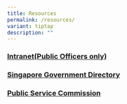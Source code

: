 ```yaml
---
title: Resources
permalink: /resources/
variant: tiptap
description: ""
---
```

<h3><a href="https://gccprod.sharepoint.com/sites/PSD-GovIntranet/" rel="noopener noreferrer nofollow" target="_blank">Intranet(Public Officers only)</a></h3>
<h3><a href="https://www.sgdi.gov.sg/ministries" rel="noopener noreferrer nofollow" target="_blank">Singapore Government Directory</a></h3>
<h3><a href="https://www.psc.gov.sg" rel="noopener noreferrer nofollow" target="_blank">Public Service Commission</a></h3>
<p></p>